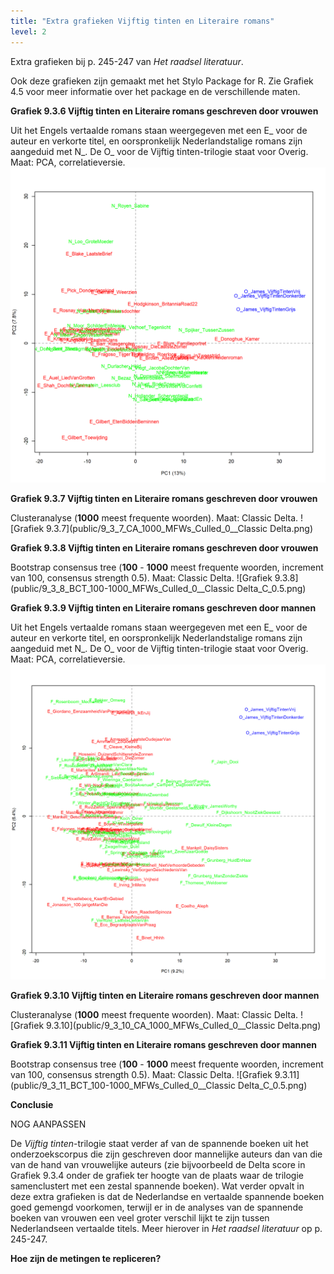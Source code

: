 ```yaml
---
title: "Extra grafieken Vijftig tinten en Literaire romans"
level: 2
---
```


Extra grafieken bij p. 245-247 van *Het raadsel literatuur*.

Ook deze grafieken zijn gemaakt met het Stylo Package for R. Zie  Grafiek 4.5 voor meer informatie over het package en de verschillende maten.


**Grafiek 9.3.6 Vijftig tinten en Literaire romans geschreven door vrouwen**

Uit het Engels vertaalde romans staan weergegeven met een E_ voor de auteur en verkorte titel, en oorspronkelijk Nederlandstalige romans zijn aangeduid met N_. De O_ voor de Vijftig tinten-trilogie staat voor Overig. Maat: PCA, correlatieversie.
![Grafiek 9.3.6](public/9_3_6_PCA_1000_MFWs_Culled_0__PCA__corr.png)

**Grafiek 9.3.7 Vijftig tinten en Literaire romans geschreven door vrouwen**

Clusteranalyse (**1000** meest frequente woorden). Maat: Classic Delta.
![Grafiek 9.3.7](public/9_3_7_CA_1000_MFWs_Culled_0__Classic Delta.png)

**Grafiek 9.3.8 Vijftig tinten en Literaire romans geschreven door vrouwen**

Bootstrap consensus tree (**100** - **1000** meest frequente woorden, increment van 100, consensus strength 0.5). Maat: Classic Delta.
![Grafiek 9.3.8](public/9_3_8_BCT_100-1000_MFWs_Culled_0__Classic Delta_C_0.5.png)


**Grafiek 9.3.9 Vijftig tinten en Literaire romans geschreven door mannen**

Uit het Engels vertaalde romans staan weergegeven met een E_ voor de auteur en verkorte titel, en oorspronkelijk Nederlandstalige romans zijn aangeduid met N_. De O_ voor de Vijftig tinten-trilogie staat voor Overig. Maat: PCA, correlatieversie.
![Grafiek 9.3.9](public/9_3_9_PCA_1000_MFWs_Culled_0__PCA__corr.png)

**Grafiek 9.3.10 Vijftig tinten en Literaire romans geschreven door mannen**

Clusteranalyse (**1000** meest frequente woorden). Maat: Classic Delta.
![Grafiek 9.3.10](public/9_3_10_CA_1000_MFWs_Culled_0__Classic Delta.png)

**Grafiek 9.3.11 Vijftig tinten en Literaire romans geschreven door mannen**

Bootstrap consensus tree (**100** - **1000** meest frequente woorden, increment van 100, consensus strength 0.5). Maat: Classic Delta.
![Grafiek 9.3.11](public/9_3_11_BCT_100-1000_MFWs_Culled_0__Classic Delta_C_0.5.png)

**Conclusie**

NOG AANPASSEN

De *Vijftig tinten*-trilogie staat verder af van de spannende boeken uit het onderzoekscorpus die zijn geschreven door mannelijke auteurs dan van die van de hand van vrouwelijke auteurs (zie bijvoorbeeld de Delta score in Grafiek 9.3.4 onder de grafiek ter hoogte van de plaats waar de trilogie samenclustert met een zestal spannende boeken). Wat verder opvalt in deze extra grafieken is dat de Nederlandse en vertaalde spannende boeken goed gemengd voorkomen, terwijl er in de analyses van de spannende boeken van vrouwen een veel groter verschil lijkt te zijn tussen Nederlandseen vertaalde titels. Meer hierover in *Het raadsel literatuur* op p. 245-247.

**Hoe zijn de metingen te repliceren?**
